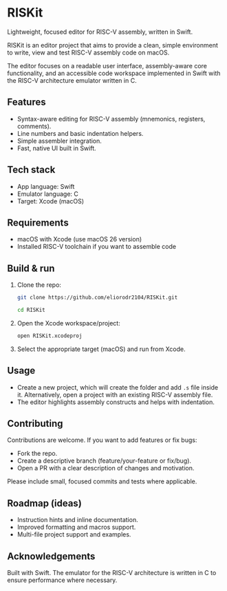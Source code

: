 # RISKit

Lightweight, focused editor for RISC-V assembly, written in Swift.

RISKit is an editor project that aims to provide a clean, simple environment to write, view and test RISC-V assembly code on macOS.

The editor focuses on a readable user interface, assembly-aware core functionality, and an accessible code workspace implemented in Swift with the RISC-V architecture emulator written in C.

## Features

- Syntax-aware editing for RISC-V assembly (mnemonics, registers, comments).
- Line numbers and basic indentation helpers.
- Simple assembler integration.
- Fast, native UI built in Swift.

## Tech stack

- App language: Swift
- Emulator language: C
- Target: Xcode (macOS)

## Requirements

- macOS with Xcode (use macOS 26 version)
- Installed RISC-V toolchain if you want to assemble code

## Build & run

1. Clone the repo:
   ```bash
   git clone https://github.com/eliorodr2104/RISKit.git
   
   cd RISKit
   ```
2. Open the Xcode workspace/project:
   ```bash
   open RISKit.xcodeproj
   ```
3. Select the appropriate target (macOS) and run from Xcode.
   
## Usage

- Create a new project, which will create the folder and add `.s` file inside it. Alternatively, open a project with an existing RISC-V assembly file.
- The editor highlights assembly constructs and helps with indentation.

## Contributing

Contributions are welcome. If you want to add features or fix bugs:
- Fork the repo.
- Create a descriptive branch (feature/your-feature or fix/bug).
- Open a PR with a clear description of changes and motivation.

Please include small, focused commits and tests where applicable.

## Roadmap (ideas)

- Instruction hints and inline documentation.
- Improved formatting and macros support.
- Multi-file project support and examples.

## Acknowledgements

Built with Swift. The emulator for the RISC-V architecture is written in C to ensure performance where necessary.
